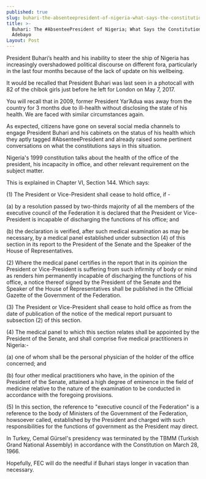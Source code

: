 ```yaml
---
published: true
slug: buhari-the-absenteepresident-of-nigeria-what-says-the-constitution
title: >-
  Buhari: The #AbsenteePresident of Nigeria; What Says the Constitution?– Ishola
  Adebayo
Layout: Post
---
```


President Buhari’s health and his inability to steer the ship of Nigeria has increasingly overshadowed political discourse on different fora, particularly in the last four months because of the lack of update on his wellbeing.

It would be recalled that President Buhari was last seen in a photocall with 82 of the chibok girls just before he left for London on May 7, 2017.

You will recall that in 2009, former President Yar’Adua was away from the country for 3 months due to ill-health without disclosing the state of his health. We are faced with similar circumstances again. 

As expected, citizens have gone on several social media channels to engage President Buhari and his cabinets on the status of his health which they aptly tagged #AbsenteePresident and already raised some pertinent conversations on what the constitutions says in this situation.

Nigeria's 1999 constitution talks about the health of the office of the president, his incapacity in office, and other relevant requirement on the subject matter. 

This is explained in Chapter VI, Section 144. Which says: 
 
(1) The President or Vice-President shall cease to hold office, if - 

(a) by a resolution passed by two-thirds majority of all the members of the executive council of the Federation it is declared that the President or Vice-President is incapable of discharging the functions of his office; and 

(b) the declaration is verified, after such medical examination as may be necessary, by a medical panel established under subsection (4) of this section in its report to the President of the Senate and the Speaker of the House of Representatives. 

(2) Where the medical panel certifies in the report that in its opinion the President or Vice-President is suffering from such infirmity of body or mind as renders him permanently incapable of discharging the functions of his office, a notice thereof signed by the President of the Senate and the Speaker of the House of Representatives shall be published in the Official Gazette of the Government of the Federation.

(3) The President or Vice-President shall cease to hold office as from the date of publication of the notice of the medical report pursuant to subsection (2) of this section. 

(4) The medical panel to which this section relates shall be appointed by the President of the Senate, and shall comprise five medical practitioners in Nigeria:- 

(a) one of whom shall be the personal physician of the holder of the office concerned; and 

(b) four other medical practitioners who have, in the opinion of the President of the Senate, attained a high degree of eminence in the field of medicine relative to the nature of the examination to be conducted in accordance with the foregoing provisions. 

(5) In this section, the reference to "executive council of the Federation" is a reference to the body of Ministers of the Government of the Federation, howsoever called, established by the President and charged with such responsibilities for the functions of government as the President may direct.

In Turkey, Cemal Gürsel's presidency was terminated by the TBMM (Turkish Grand National Assembly) in accordance with the Constitution on March 28, 1966. 

Hopefully, FEC will do the needful if Buhari stays longer in vacation than necessary.
